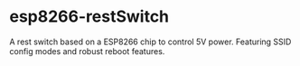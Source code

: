 # esp8266-restSwitch
A rest switch based on a ESP8266 chip to control 5V power. Featuring SSID config modes and robust reboot features.

